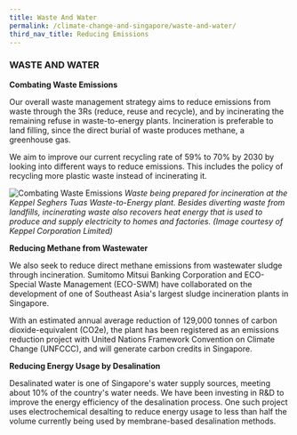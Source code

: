 ```yaml
---
title: Waste And Water
permalink: /climate-change-and-singapore/waste-and-water/
third_nav_title: Reducing Emissions
---
```


### WASTE AND WATER

**Combating Waste Emissions**

Our overall waste management strategy aims to reduce emissions from waste through the 3Rs (reduce, reuse and recycle), and by incinerating the remaining refuse in waste-to-energy plants. Incineration is preferable to land filling, since the direct burial of waste produces methane, a greenhouse gas.

We aim to improve our current recycling rate of 59% to 70% by 2030 by looking into different ways to reduce emissions. This includes the policy of recycling more plastic waste instead of incinerating it.

![Combating Waste Emissions](https://www.nccs.gov.sg/images/default-source/default-album/combating-waste-emissions.jpg "Combating Waste Emissions")
*Waste being prepared for incineration at the Keppel Seghers Tuas Waste-to-Energy plant. Besides diverting waste from landfills, incinerating waste also recovers heat energy that is used to produce and supply electricity to homes and factories. (Image courtesy of Keppel Corporation Limited)*

**Reducing Methane from Wastewater**

We also seek to reduce direct methane emissions from wastewater sludge through incineration. Sumitomo Mitsui Banking Corporation and ECO-Special Waste Management (ECO-SWM) have collaborated on the development of one of Southeast Asia's largest sludge incineration plants in Singapore.

With an estimated annual average reduction of 129,000 tonnes of carbon dioxide-equivalent (CO2e), the plant has been registered as an emissions reduction project with United Nations Framework Convention on Climate Change (UNFCCC), and will generate carbon credits in Singapore.

**Reducing Energy Usage by Desalination**

Desalinated water is one of Singapore's water supply sources, meeting about 10% of the country's water needs. We have been investing in R&D to improve the energy efficiency of the desalination process. One such project uses electrochemical desalting to reduce energy usage to less than half the volume currently being used by membrane-based desalination methods.